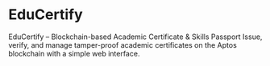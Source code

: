 # EduCertify
EduCertify – Blockchain-based Academic Certificate &amp; Skills Passport Issue, verify, and manage tamper-proof academic certificates on the Aptos blockchain with a simple web interface.
